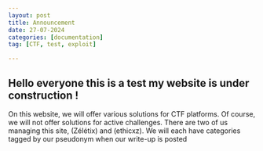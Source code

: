 ```yaml
---
layout: post
title: Announcement
date: 27-07-2024
categories: [documentation]
tag: [CTF, test, exploit]   

---
```


## Hello everyone this is a test my website is under construction !


On this website, we will offer various solutions for CTF platforms. Of course, we will not offer solutions for active challenges. There are two of us managing this site, (Zélétix) and (ethicxz). We will each have categories tagged by our pseudonym when our write-up is posted

